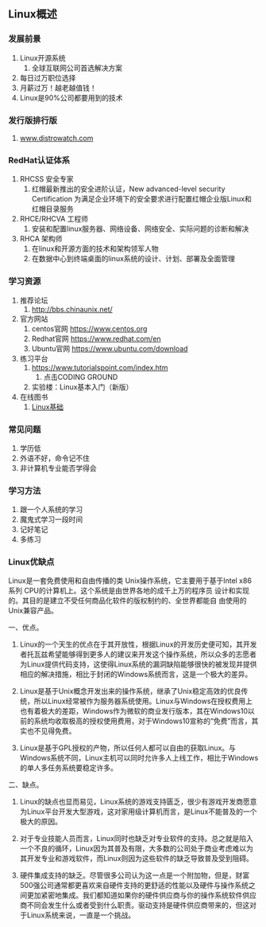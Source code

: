 ## Linux概述 ##
### 发展前景 ###
1. Linux开源系统
	1. 全球互联网公司首选解决方案
2. 每日过万职位选择
3. 月薪过万！越老越值钱！
4. Linux是90%公司都要用到的技术

### 发行版排行版 ###
1. www.distrowatch.com

### RedHat认证体系 ###
1. RHCSS 安全专家
	1.  红帽最新推出的安全进阶认证，New advanced-level security Certification 为满足企业环境下的安全要求进行配置红帽企业版Linux和红帽目录服务	
2. RHCE/RHCVA 工程师
	1. 安装和配置linux服务器、网络设备、网络安全、实际问题的诊断和解决
3. RHCA 架构师
	1. 在linux和开源方面的技术和架构领军人物
	2. 在数据中心到终端桌面的linux系统的设计、计划、部署及全面管理

### 学习资源 ###
1. 推荐论坛
	1. http://bbs.chinaunix.net/
2. 官方网站
	1. centos官网 https://www.centos.org
	2. Redhat官网 https://www.redhat.com/en
	3. Ubuntu官网 https://www.ubuntu.com/download
3. 练习平台
	1. https://www.tutorialspoint.com/index.htm
		1. 点击CODING GROUND
	2. 实验楼：Linux基本入门（新版）
4. 在线图书
	1. [Linux基础](https://linuxtools-rst.readthedocs.io/zh_CN/latest/base/index.html)

### 常见问题 ###
1. 学历低
2. 外语不好，命令记不住
3. 非计算机专业能否学得会

### 学习方法 ###
1. 跟一个人系统的学习
2. 魔鬼式学习一段时间
3. 记好笔记
4. 多练习

### Linux优缺点 ###
Linux是一套免费使用和自由传播的类 Unix操作系统，它主要用于基于Intel x86系列 CPU的计算机上。这个系统是由世界各地的成千上万的程序员 设计和实现的。其目的是建立不受任何商品化软件的版权制约的、全世界都能自 由使用的 Unix兼容产品。

一、优点。

1. Linux的一个天生的优点在于其开放性，根据Linux的开发历史便可知，其开发者托瓦兹希望能够得到更多人的建议来开发这个操作系统，所以众多的志愿者为Linux提供代码支持，这使得Linux系统的漏洞缺陷能够很快的被发现并提供相应的解决措施，相比于封闭的Windows系统而言，这是一个极大的差异。

2. Linux是基于Unix概念开发出来的操作系统，继承了Unix稳定高效的优良传统，所以Linux经常被作为服务器系统使用。Linux与Windows在授权费用上也有着极大的差距，Windows作为微软的商业发行版本，其在Windows10以前的系统均收取极高的授权使用费用，对于Windows10宣称的“免费”而言，其实也不见得免费。

3. Linux是基于GPL授权的产物，所以任何人都可以自由的获取Linux。与Windows系统不同，Linux主机可以同时允许多人上线工作，相比于Windows的单人多任务系统要稳定许多。

二、缺点。

1. Linux的缺点也显而易见，Linux系统的游戏支持匮乏，很少有游戏开发商愿意为Linux平台开发大型游戏，这对家用级计算机而言，是Linux不能普及的一个极大的原因。

2. 对于专业技能人员而言，Linux同时也缺乏对专业软件的支持。总之就是陷入一个不良的循环，Linux因为其普及有限，大多数的公司处于商业考虑难以为其开发专业和游戏软件，而Linux则因为这些软件的缺乏导致普及受到阻碍。

3. 硬件集成支持的缺乏。尽管很多公司认为这一点是一个附加物，但是，财富500强公司通常都更喜欢来自硬件支持的更舒适的性能以及硬件与操作系统之间更加紧密地集成。我们都知道如果你的硬件供应商与你的操作系统软件供应商不同会发生什么或者受到什么职责。驱动支持是硬件供应商带来的，但这对于Linux系统来说，一直是一个挑战。

